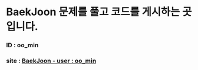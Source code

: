 # BaekJoon 문제를 풀고 코드를 게시하는 곳입니다.

### ID : oo_min
### site : [BaekJoon - user : oo_min](https://www.acmicpc.net/user/oo_min)
